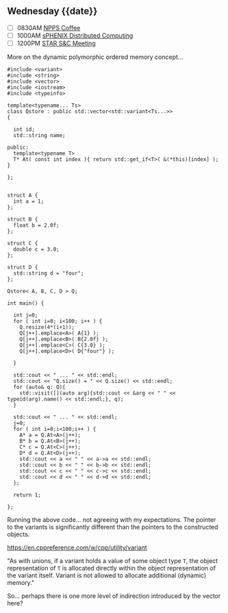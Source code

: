 ## Wednesday {{date}}

- [ ] 0830AM [NPPS Coffee](https://bnl.zoomgov.com/j/16157150845?pwd=NXNqTi9ZWEFBKzYwRXQ5U3NXU1dBZz09)
- [ ] 1000AM [sPHENIX Distributed Computing](https://bnl.zoomgov.com/j/16157150845?pwd=NXNqTi9ZWEFBKzYwRXQ5U3NXU1dBZz09)
- [ ] 1200PM [STAR S&C Meeting](https://lbnl.zoom.us/j/97026562983?pwd=VGVXbzhYUUhheEJ2cFMyVVdVRXowZz09)

More on the dynamic polymorphic ordered memory concept...

```
#include <variant>
#include <string>
#include <vector>
#include <iostream>
#include <typeinfo>

template<typename... Ts>
class Qstore : public std::vector<std::variant<Ts...>>
{

  int id;
  std::string name;

public:
  template<typename T>
  T* At( const int index ){ return std::get_if<T>( &(*this)[index] ); }
  
};


struct A {
  int a = 1;
};

struct B {
  float b = 2.0f;
};

struct C {
  double c = 3.0;
};

struct D {
  std::string d = "four";
};

Qstore< A, B, C, D > Q;

int main() {

  int j=0;
  for ( int i=0; i<100; i++ ) { 
    Q.resize(4*(i+1));
    Q[j++].emplace<A>( A{1} );
    Q[j++].emplace<B>( B{2.0f} );
    Q[j++].emplace<C>( C{3.0} );
    Q[j++].emplace<D>( D{"four"} );

  }
    
  std::cout << " ... " << std::endl;
  std::cout << "Q.size() = " << Q.size() << std::endl;
  for (auto& q: Q){
    std::visit([](auto arg){std::cout << &arg << " " << typeid(arg).name() << std::endl;}, q);
  }

  std::cout << " ... " << std::endl;
  j=0;
  for ( int i=0;i<100;i++ ) {
    A* a = Q.At<A>(j++);
    B* b = Q.At<B>(j++);
    C* c = Q.At<C>(j++);
    D* d = Q.At<D>(j++);
    std::cout << a << " " << a->a << std::endl;
    std::cout << b << " " << b->b << std::endl;
    std::cout << c << " " << c->c << std::endl;
    std::cout << d << " " << d->d << std::endl;    
  };

  return 1;

};
```

Running the above code... not agreeing with my expectations.  The pointer to the variants is significantly different than the pointers to the constructed objects.  

https://en.cppreference.com/w/cpp/utility/variant

"As with unions, if a variant holds a value of some object type `T`, the object representation of `T` is allocated directly within the object representation of the variant itself. Variant is not allowed to allocate additional (dynamic) memory."

So... perhaps there is one more level of indirection introduced by the vector here?

